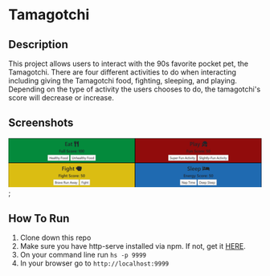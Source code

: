 # Tamagotchi
## Description
This project allows users to interact with the 90s favorite pocket pet, the Tamagotchi.  There are four different activities to do when interacting including giving the Tamagotchi food, fighting, sleeping, and playing.  Depending on the type of activity the users chooses to do, the tamagotchi's score will decrease or increase.
## Screenshots
![This is a screenshot of the Tamagotchi project](./screenshots/tamagotchi_ss.png);
## How To Run
1. Clone down this repo
1. Make sure you have  http-serve installed via npm. If not, get it [HERE](https://npmjs.com/package/http-server).
1. On your command line run `hs -p 9999`
1. In your browser go to `http://localhost:9999`
